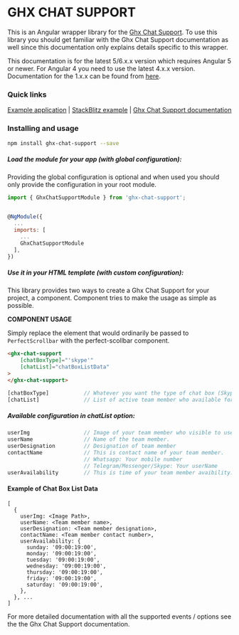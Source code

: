 # GHX CHAT SUPPORT

This is an Angular wrapper library for the [Ghx Chat Support](https://thegirishagarwal.github.io/ghx-chat-support/). To use this library you should get familiar with the Ghx Chat Support documentation as well since this documentation only explains details specific to this wrapper.

This documentation is for the latest 5/6.x.x version which requires Angular 5 or newer. For Angular 4 you need to use the latest 4.x.x version. Documentation for the 1.x.x can be found from <a href="https://github.com/thegirishagarwal/ghx-chat-support/">here</a>.


### Quick links

[Example application](https://thegirishagarwal.github.io/ghx-chat-support/)
 |
[StackBlitz example](https://stackblitz.com/github/thegirishagarwal/ghx-chat-support/tree/master)
 |
[Ghx Chat Support documentation](https://github.com/thegirishagarwal/ghx-chat-support/)

### Installing and usage

```bash
npm install ghx-chat-support --save
```

##### Load the module for your app (with global configuration):

Providing the global configuration is optional and when used you should only provide the configuration in your root module.

```javascript
import { GhxChatSupportModule } from 'ghx-chat-support';


@NgModule({
  ...
  imports: [
    ...
    GhxChatSupportModule
  ],
})
```

##### Use it in your HTML template (with custom configuration):

This library provides two ways to create a Ghx Chat Support for your project, a component. Component tries to make the usage as simple as possible.

**COMPONENT USAGE**

Simply replace the element that would ordinarily be passed to `PerfectScrollbar` with the perfect-scollbar component.

```html
<ghx-chat-support
    [chatBoxType]="'skype'"
    [chatList]="chatBoxListData"
>
</ghx-chat-support>
```

```javascript
[chatBoxType]           // Whatever you want the type of chat box (Skype, Messenger, Telegram, Whatsapp) (Default: Skype).
[chatList]              // List of active team member who available for interact with user
```

##### Available configuration in chatList option:

```javascript
userImg                 // Image of your team member who visible to user.
userName                // Name of the team member.
userDesignation         // Designation of team member
contactName             // This is contact name of your team member.
                        // Whatsapp: Your mobile number
                        // Telegram/Messenger/Skype: Your userName
userAvailability        // This is time of your team member avaibility. If you don't use this option that your team member will be always offline.
```

#### Example of Chat Box List Data
```
[
  {
    userImg: <Image Path>,
    userName: <Team member name>,
    userDesignation: <Team member designation>,
    contactName: <Team member contact number>,
    userAvailability: {
      sunday: '09:00:19:00',
      monday: '09:00:19:00',
      tuesday: '09:00:19:00',
      wednesday: '09:00:19:00',
      thursday: '09:00:19:00',
      friday: '09:00:19:00',
      saturday: '09:00:19:00',
    },
  }, ...
]
```

For more detailed documentation with all the supported events / options see the the Ghx Chat Support documentation.

